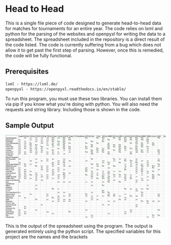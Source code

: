 # Head to Head

This is a single file piece of code designed to generate head-to-head data for matches for tournaments for an entire year. The code relies on lxml and python for the parsing of the websites and openpyxl for writing the data to a spreadsheet. The spreadsheet included in the repository is a direct result of the code listed. The code is currently suffering from a bug which does not allow it to get past the first step of parsing. However, once this is remedied, the code will be fully functional.


## Prerequisites

```
lxml - https://lxml.de/
openpyxl - https://openpyxl.readthedocs.io/en/stable/
```

To run this program, you must use these two libraries. You can install them via pip if you know what you're doing with python. You will also need the requests and string library. Including those is shown in the code. 

## Sample Output

![alt text](https://github.com/cmulv002/resultBrackets/blob/master/scoresheet.PNG?raw=true)

This is the output of the spreadsheet using the program. The output is generated entirely using the python script. The specified variables
for this project are the names and the brackets
